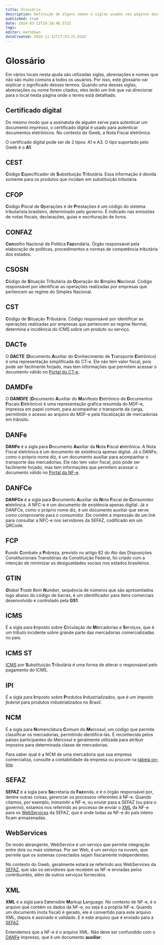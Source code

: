 ```yaml
---
title: Glossário
description: Definição de alguns nomes e siglas usados nas páginas desta ajuda
published: true
date: 2024-03-12T19:18:40.572Z
tags: 
editor: markdown
dateCreated: 2019-11-22T17:53:25.624Z
---
```


# Glossário

Em vários locais nesta ajuda são utilizadas siglas, abreviações e nomes que não são muito comuns a todos os usuários. Por isso, este glossário vai explicar o significado desses termos. Quando uma dessas siglas, abreviações ou nome forem citados, eles terão um link que vai direcionar para o local nesta página onde o termo está detalhado.

## Certificado digital

Do mesmo modo que a assinatuta de alguém serve para autenticar um documento impresso, o certificado digital é usado para autenticar documentos eletrônicos. No contexto do Gweb, a Nota Fiscal eletrônica.

O certificado digital pode ser de 2 tipos: A1 e A3. O tipo suportado pelo Gweb é o **A1**.

## CEST

**C**ódigo **E**specificador de **S**ubstituição **T**ributária. Essa informação é devida somente para os produtos que incidam em substituição tributária.

## CFOP

**C**ódigo **F**iscal de **O**perações e de **P**restações  é um código do sistema tributarista brasileiro, determinado pelo governo. É indicado nas emissões de notas fiscais, declarações, guias e escrituração de livros.

## CONFAZ

**Con**selho Nacional de Política **Faz**endária. Órgão responsável pela elaboração de políticas, procedimentos e normas de competência tributária dos estados.

## CSOSN

**C**ódigo de **S**ituação Tributária da **O**peração do **S**imples **N**acional. Código responsável por identificar as operações realizadas por empresas que pertencem ao regime do Simples Nacional.

## CST

**C**ódigo de **S**ituação **T**ributária. Código responsável por identificar as operações realizadas por empresas que pertencem ao regime Normal, determina a incidência do ICMS sobre um produto ou serviço.

## DACTe

O **DACTE** (**D**ocumento **A**uxiliar do **C**onhecimento de **T**ransporte **E**letrônico) é uma representação simplificada do CT-e. Ele não tem valor fiscal, pois pode ser facilmente forjado, mas tem informações que permitem acessar o documento válido no [Portal do CT-e](https://www.cte.fazenda.gov.br/portal/consultaRecaptcha.aspx?tipoConsulta=resumo&tipoConteudo=cktLvUUKqh0=).

## DAMDFe

O **DAMDFE** (**D**ocumento **A**uxiliar do **M**anifesto **E**letrônico de **D**ocumentos **F**iscais **E**letrônico) é uma representação gráfica resumida do MDF-e, impressa em papel comum, para acompanhar o transporte da carga, permitindo o acesso ao arquivo do MDF-e pela fiscalização de mercadorias em trânsito.

## DANFe

**DANFe** é a sigla para **D**ocumento **Au**xiliar da **N**ota **F**iscal **e**letrônica. A Nota Fiscal eletrônica é um documento de existência apenas digital. Já o DANFe, como o próprio nome diz, é um documento auxiliar para acompanhar o transporte das mercadorias. Ele não tem valor fiscal, pois pode ser facilmente forjado, mas tem informações que permitem acessar o documento válido no [Portal da NF-e](https://www.nfe.fazenda.gov.br/portal/consultaRecaptcha.aspx?tipoConsulta=completa).


## DANFCe

**DANFCe** é a sigla para **D**ocumento **A**uxiliar da **N**ota **F**iscal de **C**onsumidor **e**letrônica. A NFC-e é um documento de existência apenas digital. Já o DANFCe, como o próprio nome diz, é um documento auxiliar que serve como comprovante para o consumidor. Ele contém a impressão de um link para consultar a NFC-e nos servidores da SEFAZ, codificado em um QRCode.

## FCP

**F**undo **C**ombate a **P**obreza, previsto no artigo 82 do Ato das Disposições Constitucionais Transitórias da Constituição Federal, foi criado com a intenção de minimizar as desigualdades sociais nos estados brasileiros.

## GTIN

***G**lobal **T**rade **I**tem **N**umber*, sequência de números que são apresentados logo abaixo do código de barras, é um identificador para itens comerciais desenvolvido e controlado pela **GS1**.

## ICMS

É a sigla para **I**mposto sobre **C**irculação de **M**ercadorias e **S**erviços, que é um tributo incidente sobre grande parte das mercadorias comercializadas no país.

## ICMS ST

[ICMS](/glossario#icms) por **S**ubstituição **T**ributária é uma forma de alterar o responsável pelo pagamento do ICMS.

## IPI

É a sigla para **I**mposto sobre **P**rodutos **I**ndustrializados, que é um imposto _federal_ para produtos industrializados no Brasil.

## NCM

É a sigla para **N**omenclatura **C**omum do **M**ercosul, um código que permite classificar os mercadorias, permitindo identificá-las. É reconhecida pelos países participantes do Mercosul e geralmente utilizada para atribuir impostos para determinada classe de mercadorias.

Para saber qual é a NCM de uma mercadoria que sua empresa comercializa, consulte a contabilidade da empresa ou procure na [tabela on-line](https://portalunico.siscomex.gov.br/classif/#/sumario?perfil=publico).

## SEFAZ

**SEFAZ** é a sigla para **Se**cretaria da **Faz**enda, e é o órgão responsável por, dentre outras coisas, gerenciar os processos referentes à NF-e. Quando citamos, por exemplo, *transmitir* a NF-e, ou *enviar* para a SEFAZ (ou para o governo), estamos nos referindo ao processo de enviar o [XML](/glossario/xml) da NF-e para os [WebServices](/glossario/webservices) da SEFAZ, que é onde todas as NF-e do país inteiro ficam armazenadas.

## WebServices

De modo abrangente, WebService é um serviço que permite integração entre dois ou mais sistemas. Por ser Web, é um serviço na nuvem, que permite que os sistemas conectados sejam fisicamente independentes. 

No contexto do Gweb, geralmente estará se referindo aos WebServices da [SEFAZ](/glossario/sefaz/), que são os servidores que recebem as NF-e enviadas pelos contribuintes, além de outros serviços fornecidos.

## XML

**XML** é a sigla para E**x**tensible **M**arkup **L**anguage. No contexto de NF-e, é o arquivo que contém os dados da NF-e, ou seja é a própria NF-e. Quando um documento (nota fiscal) é gerado, ele é convertido para este arquivo XML, depois é assinado e validado. E é este arquivo que é enviado para a [SEFAZ](/glossario/sefaz/).
  
Entendemos que a NF-e é o arquivo XML. Não deve ser confundido com o [DANFe](/glossario/danfe) impresso, que é um documento **auxiliar**.
